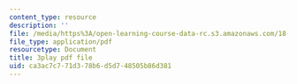 ```yaml
---
content_type: resource
description: ''
file: /media/https%3A/open-learning-course-data-rc.s3.amazonaws.com/18-01sc-single-variable-calculus-fall-2010/ca3ac7c771d378b6d5d748505b86d381_YN7k_bXXggY.pdf
file_type: application/pdf
resourcetype: Document
title: 3play pdf file
uid: ca3ac7c7-71d3-78b6-d5d7-48505b86d381
---
```

